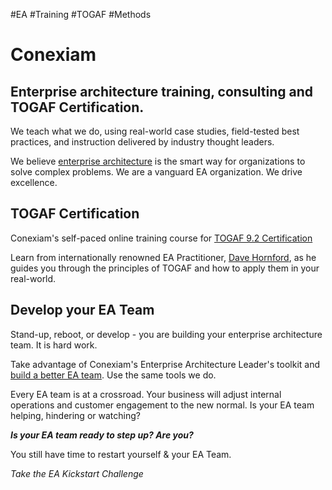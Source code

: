 #EA #Training #TOGAF #Methods 
# Conexiam
## Enterprise architecture training, consulting and TOGAF Certification.

We teach what we do, using real-world case studies, field-tested best practices, and instruction delivered by industry thought leaders.

We believe [enterprise architecture](https://conexiam.com/enterprise-architecture/) is the smart way for organizations to solve complex problems. We are a vanguard EA organization. We drive excellence.

## TOGAF Certification

Conexiam's self-paced online training course for [TOGAF 9.2 Certification](https://conexiam.com/togaf/togaf-certification/)

Learn from internationally renowned EA Practitioner, [Dave Hornford](https://conexiam.com/about-conexiam/conexiam-consulting/dave-hornford/), as he guides you through the principles of TOGAF and how to apply them in your real-world.

## Develop your EA Team

Stand-up, reboot, or develop - you are building your enterprise architecture team. It is hard work.

Take advantage of Conexiam's Enterprise Architecture Leader's toolkit and [build a better EA team](https://conexiam.com/develop-your-ea-team/). Use the same tools we do.

Every EA team is at a crossroad. Your business will adjust internal operations and customer engagement to the new normal. Is your EA team helping, hindering or watching?

**_Is your EA team ready to step up? Are you?_**

You still have time to restart yourself & your EA Team.

_Take the EA Kickstart Challenge_